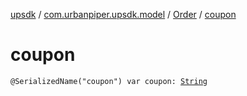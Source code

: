 [upsdk](../../index.md) / [com.urbanpiper.upsdk.model](../index.md) / [Order](index.md) / [coupon](./coupon.md)

# coupon

`@SerializedName("coupon") var coupon: `[`String`](https://kotlinlang.org/api/latest/jvm/stdlib/kotlin/-string/index.html)